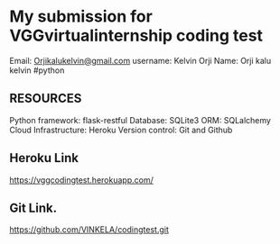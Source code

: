 # My submission for VGGvirtualinternship coding test
Email: Orjikalukelvin@gmail.com
username: Kelvin Orji
Name: Orji kalu kelvin
#python 


## RESOURCES
Python
framework: flask-restful
Database: SQLite3
ORM: SQLalchemy
Cloud Infrastructure: Heroku
Version control: Git and Github


## Heroku Link
https://vggcodingtest.herokuapp.com/

## Git Link.
https://github.com/VINKELA/codingtest.git


